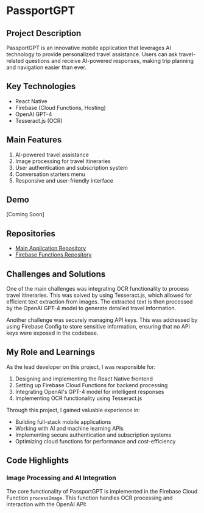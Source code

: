 # PassportGPT

## Project Description

PassportGPT is an innovative mobile application that leverages AI technology to provide personalized travel assistance. Users can ask travel-related questions and receive AI-powered responses, making trip planning and navigation easier than ever.

## Key Technologies

- React Native
- Firebase (Cloud Functions, Hosting)
- OpenAI GPT-4
- Tesseract.js (OCR)

## Main Features

1. AI-powered travel assistance
2. Image processing for travel itineraries
3. User authentication and subscription system
4. Conversation starters menu
5. Responsive and user-friendly interface

## Demo

[Coming Soon]

## Repositories

- [Main Application Repository](https://github.com/builde7b0b/PassportGPT)
- [Firebase Functions Repository](https://github.com/builde7b0b/Firebase-w-React-Native-Expo)

## Challenges and Solutions

One of the main challenges was integrating OCR functionality to process travel itineraries. This was solved by using Tesseract.js, which allowed for efficient text extraction from images. The extracted text is then processed by the OpenAI GPT-4 model to generate detailed travel information.

Another challenge was securely managing API keys. This was addressed by using Firebase Config to store sensitive information, ensuring that no API keys were exposed in the codebase.

## My Role and Learnings

As the lead developer on this project, I was responsible for:

1. Designing and implementing the React Native frontend
2. Setting up Firebase Cloud Functions for backend processing
3. Integrating OpenAI's GPT-4 model for intelligent responses
4. Implementing OCR functionality using Tesseract.js

Through this project, I gained valuable experience in:

- Building full-stack mobile applications
- Working with AI and machine learning APIs
- Implementing secure authentication and subscription systems
- Optimizing cloud functions for performance and cost-efficiency

## Code Highlights

### Image Processing and AI Integration

The core functionality of PassportGPT is implemented in the Firebase Cloud Function `processImage`. This function handles OCR processing and interaction with the OpenAI API:

